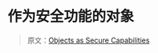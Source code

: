 # 作为安全功能的对象

> 原文：[Objects as Secure Capabilities](http://joeduffyblog.com/2015/11/10/objects-as-secure-capabilities/)